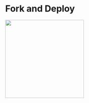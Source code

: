 # Fork and Deploy

<p><a href="https://heroku.com/deploy?template=https://github.com/cat-anbn-ultroid/HerokuContainer"> <img src="https://img.shields.io/badge/Deploy%20To%20Heroku-darkblue?style=for-the-badge&logo=heroku" width="250""/></a></p>
